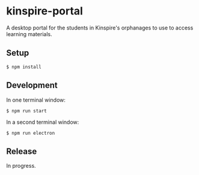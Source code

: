 # kinspire-portal
A desktop portal for the students in Kinspire's orphanages to use to access learning materials.

## Setup
```
$ npm install
```

## Development
In one terminal window:
```
$ npm run start
```

In a second terminal window:
```
$ npm run electron
```

## Release
In progress.
